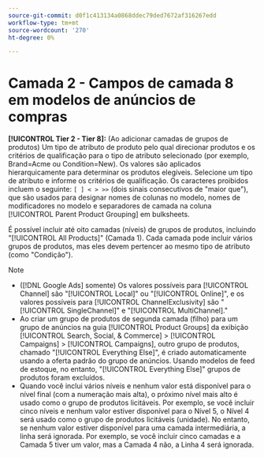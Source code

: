 ```yaml
---
source-git-commit: d0f1c413134a0868ddec79ded7672af316267edd
workflow-type: tm+mt
source-wordcount: '270'
ht-degree: 0%

---
```

# Camada 2 - Campos de camada 8 em modelos de anúncios de compras

**[!UICONTROL Tier  2 - Tier 8]:** (Ao adicionar camadas de grupos de produtos) Um tipo de atributo de produto pelo qual direcionar produtos e os critérios de qualificação para o tipo de atributo selecionado (por exemplo, Brand=Acme ou Condition=New). Os valores são aplicados hierarquicamente para determinar os produtos elegíveis. Selecione um tipo de atributo e informe os critérios de qualificação. Os caracteres proibidos incluem o seguinte: `[ ] < > >>` (dois sinais consecutivos de &quot;maior que&quot;), que são usados para designar nomes de colunas no modelo, nomes de modificadores no modelo e separadores de camada na coluna [!UICONTROL Parent Product Grouping] em bulksheets.

É possível incluir até oito camadas (níveis) de grupos de produtos, incluindo &quot;[!UICONTROL All Products]&quot; (Camada 1). Cada camada pode incluir vários grupos de produtos, mas eles devem pertencer ao mesmo tipo de atributo (como &quot;Condição&quot;).

>[!NOTE]
>
>* ([!DNL Google Ads] somente) Os valores possíveis para [!UICONTROL Channel] são &quot;[!UICONTROL Local]&quot; ou &quot;[!UICONTROL Online]&quot;, e os valores possíveis para [!UICONTROL ChannelExclusivity] são &quot;[!UICONTROL SingleChannel]&quot; e &quot;[!UICONTROL MultiChannel].&quot;
>* Ao criar um grupo de produtos de segunda camada (filho) para um grupo de anúncios na guia [!UICONTROL Product Groups] da exibição [!UICONTROL Search, Social, & Commerce] > [!UICONTROL Campaigns] > [!UICONTROL Campaigns], outro grupo de produtos, chamado &quot;[!UICONTROL Everything Else]&quot;, é criado automaticamente usando a oferta padrão do grupo de anúncios. Usando modelos de feed de estoque, no entanto, &quot;[!UICONTROL Everything Else]&quot; grupos de produtos foram excluídos.
>* Quando você inclui vários níveis e nenhum valor está disponível para o nível final (com a numeração mais alta), o próximo nível mais alto é usado como o grupo de produtos licitáveis. Por exemplo, se você incluir cinco níveis e nenhum valor estiver disponível para o Nível 5, o Nível 4 será usado como o grupo de produtos licitáveis (unidade). No entanto, se nenhum valor estiver disponível para uma camada intermediária, a linha será ignorada. Por exemplo, se você incluir cinco camadas e a Camada 5 tiver um valor, mas a Camada 4 não, a Linha 4 será ignorada.
